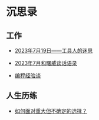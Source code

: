 # 沉思录

## 工作

- [2023年7月19日——工具人的迷思](./job/2023_07_19_thinked_job.md)

- [2023年7月和曙威谈话语录](./job/2023_07_23_shuwei_dialogues.md)
 
- [编程经验谈](./job/2023_09_07_programming_experience.md)

## 人生历练

- [如何面对重大但不确定的选择？](./life_experience/2023_09_07_how_to_face_big_but_uncertain_choices.md)
